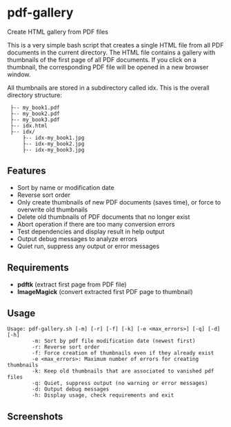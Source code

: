 # pdf-gallery
Create HTML gallery from PDF files

This is a very simple bash script that creates a single HTML file from all PDF documents in the current directory. The HTML file contains a gallery with thumbnails of the first page of all PDF documents. If you click on a thumbnail, the corresponding PDF file will be opened in a new browser window.

All thumbnails are stored in a subdirectory called idx. This is the overall directory structure:
```
 ├-- my_book1.pdf
 ├-- my_book2.pdf
 ├-- my_book3.pdf
 ├-- idx.html
 ├-- idx/
     ├-- idx-my_book1.jpg
     ├-- idx-my_book2.jpg
     ├-- idx-my_book3.jpg
```

## Features
- Sort by name or modification date
- Reverse sort order
- Only create thumbnails of new PDF documents (saves time), or force to overwrite old thumbnails
- Delete old thumbnails of PDF documents that no longer exist
- Abort operation if there are too many conversion errors
- Test dependencies and display result in help output
- Output debug messages to analyze errors
- Quiet run, suppress any output or error messages

## Requirements
- **pdftk** (extract first page from PDF file)
- **ImageMagick** (convert extracted first PDF page to thumbnail)

## Usage
```
Usage: pdf-gallery.sh [-m] [-r] [-f] [-k] [-e <max_errors>] [-q] [-d] [-h]
        -m: Sort by pdf file modification date (newest first)
        -r: Reverse sort order
        -f: Force creation of thumbnails even if they already exist
        -e <max_errors>: Maximum number of errors for creating thumbnails
        -k: Keep old thumbnails that are associated to vanished pdf files
        -q: Quiet, suppress output (no warning or error messages)
        -d: Output debug messages
        -h: Display usage, check requirements and exit
```

## Screenshots

